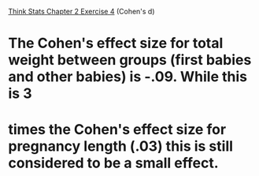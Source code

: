 [Think Stats Chapter 2 Exercise 4](http://greenteapress.com/thinkstats2/html/thinkstats2003.html#toc24) (Cohen's d)

# The Cohen's effect size for total weight between groups (first babies and other babies) is -.09.  While this is 3
# times the Cohen's effect size for pregnancy length (.03) this is still considered to be a small effect.
